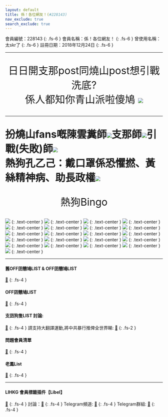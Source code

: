 ```yaml
---
layout: default
title: 係！各位網友！(#228143)
nav_exclude: true
search_exclude: true
---
```


會員編號：228143
{: .fs-6 }
會員名稱：係！各位網友！
{: .fs-6 }
曾使用名稱：太skr了
{: .fs-6 }
註冊日期：2018年12月24日
{: .fs-6 }

---

<div class="code-example" markdown="1">

<p style="font-size:32px" align="center">日日開支那post同燒山post想引戰洗底?<br>係人都知你青山派啦傻鳩 <img src="https://cdn.lihkg.com/assets/faces/normal/sosad.gif" /></p>

<hr />

<p style="color:red" align="center"><b><p style="font-size:32px">扮燒山fans嘅陳雲糞師<img src="https://cdn.lihkg.com/assets/faces/pig/wail.gif" />支那師<img src="https://cdn.lihkg.com/assets/faces/pigxm/wail_r.gif" />引戰(失敗)師<img src="https://cdn.lihkg.com/assets/faces/pig/wail.gif" /><br>熱狗孔乙己：戴口罩係恐懼撚、黃絲精神病、助長政權<img src="https://cdn.lihkg.com/assets/faces/pig/mock.gif" /></p></b></p>

<p style="font-size:32px" align="center">熱狗Bingo</p>

![](https://na.cx/i/hUUAsge.jpg)
{: .text-center }
![](https://na.cx/i/E0f0ybF.png)
{: .text-center }
![](https://na.cx/i/jZwfm41.png)
{: .text-center }
![](https://na.cx/i/zCJ9rwH.png)
{: .text-center }
![](https://na.cx/i/SZcbN6U.png)
{: .text-center }
![](https://na.cx/i/O0vOfJ0.jpg)
{: .text-center }
![](https://na.cx/i/PGVnkaG.jpg)
{: .text-center }
![](https://na.cx/i/8K3j6QH.jpg)
{: .text-center }
![](https://na.cx/i/bsF24Co.jpg)
{: .text-center }
![](https://na.cx/i/bumBxw9.png)
{: .text-center }
![](https://na.cx/i/Gbfbmqv.png)
{: .text-center }
![](https://na.cx/i/Ec3Rf7Z.jpg)
{: .text-center }
![](https://na.cx/i/PjOawGh.jpg)
{: .text-center }
![](https://na.cx/i/nBxbf7X.jpg)
{: .text-center }
![](https://na.cx/i/MciawGi.jpg)
{: .text-center }
![](https://na.cx/i/jRFcK1j.jpg)
{: .text-center }
![](https://na.cx/i/H2usLUF.jpg)
{: .text-center }
![](https://na.cx/i/6DoqPKE.jpg)
{: .text-center }
![](https://na.cx/i/hVWcuKE.png)
{: .text-center }
![](https://na.cx/i/VnJiqhZ.png)
{: .text-center }
![](https://na.cx/i/T3nvgpE.jpg)
{: .text-center }

</div>

---

#### 舊OFF囝戇鳩LIST & OFF囝戇鳩LIST 
[🔗](https://bit.ly/lihkg_on9_list)
{: .fs-4 }
#### OFF囝戇鳩LIST
[🔗](https://bit.ly/lihkg_on9_list)
{: .fs-4 }
#### 支囝狗隻LIST 討論: 
[🔗](https://lih.kg/2908480)
{: .fs-4 }
請支持大翻譯運動,將中共暴行推俾全世界睇: [🔗](https://twitter.com/tgtm_official)
{: .fs-2 }
#### 問題會員清單
[🔗](https://github.com/V4KFDgEw8T/rccnmlhnzv)
{: .fs-4 }
#### 老鳳List
[🔗](https://lihkg.com/thread/2808424)
{: .fs-4 }

---

#### LIHKG 會員標籤插件【Libel】
[🔗](https://kitce.github.io/libel)
{: .fs-4 }
討論：[🔗](https://lih.kg/2841778)
{: .fs-4 }
Telegram頻道: [🔗](https://t.me/LibelOfficialChannel)
{: .fs-4 }
Telegram群組: [🔗](https://t.me/LibelOfficialGroup)
{: .fs-4 }

